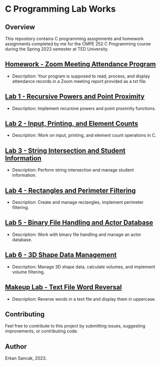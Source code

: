 # C Programming Lab Works

## Overview
This repository contains C programming assignments and homework assignments completed by me for the CMPE 252 C Programming course during the Spring 2023 semester at TED University.

## [Homework - Zoom Meeting Attendance Program](./Homework%20%20Zoom%20Meeting%20Attendance%20Program)
- Description: Your program is supposed to read, process, and display attendance records in a Zoom meeting report provided as a txt file.
  
## [Lab 1 - Recursive Powers and Point Proximity](./Lab%201%20-%20Recursive%20Powers%20and%20Point%20Proximity)
- Description: Implement recursive powers and point proximity functions.

## [Lab 2 - Input, Printing, and Element Counts](./Lab%202%20-%20Input%2C%20Printing%2C%20and%20Element%20Counts)
- Description: Work on input, printing, and element count operations in C.

## [Lab 3 - String Intersection and Student Information](./Lab%203%20-%20String%20Intersection%20and%20Student%20Information)
- Description: Perform string intersection and manage student information.

## [Lab 4 - Rectangles and Perimeter Filtering](./Lab%204%20-%20Rectangles%20and%20Perimeter%20Filtering)
- Description: Create and manage rectangles, implement perimeter filtering.

## [Lab 5 - Binary File Handling and Actor Database](./Lab%205%20-%20Binary%20File%20Handling%20and%20Actor%20Database)
- Description: Work with binary file handling and manage an actor database.

## [Lab 6 - 3D Shape Data Management](./Lab%206%20-%203D%20Shape%20Data%20Management)
- Description: Manage 3D shape data, calculate volumes, and implement volume filtering.

## [Makeup Lab - Text File Word Reversal](./Makeup%20Lab%20Text%20File%20Word%20Reversal)
- Description: Reverse words in a text file and display them in uppercase.

## Contributing

Feel free to contribute to this project by submitting issues, suggesting improvements, or contributing code.

## Author
Erkan Sancak, 2023.
